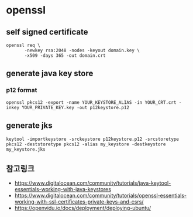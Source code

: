 # openssl

## self signed certificate
```
openssl req \
       -newkey rsa:2048 -nodes -keyout domain.key \
       -x509 -days 365 -out domain.crt
```

## generate java key store
### p12 format
```
openssl pkcs12 -export -name YOUR_KEYSTORE_ALIAS -in YOUR_CRT.crt -inkey YOUR_PRIVATE_KEY.key -out p12keystore.p12
```
## generate jks
```
keytool -importkeystore -srckeystore p12keystore.p12 -srcstoretype pkcs12 -deststoretype pkcs12 -alias my_keystore -destkeystore my_keystore.jks
```

## 참고링크
- https://www.digitalocean.com/community/tutorials/java-keytool-essentials-working-with-java-keystores
- https://www.digitalocean.com/community/tutorials/openssl-essentials-working-with-ssl-certificates-private-keys-and-csrs/  
- https://openvidu.io/docs/deployment/deploying-ubuntu/

